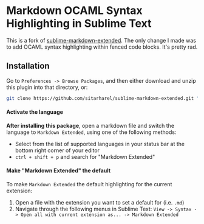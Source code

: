 # Markdown OCAML Syntax Highlighting in Sublime Text

This is a fork of [sublime-markdown-extended](https://github.com/jonschlinkert/sublime-markdown-extended). 
The only change I made was to add OCAML syntax highlighting within fenced code blocks. It's pretty rad.

## Installation

Go to `Preferences -> Browse Packages`, and then either download and unzip this plugin into that directory, or:

``` bash
git clone https://github.com/sitarharel/sublime-markdown-extended.git "sublime-markdown-extended"
```

#### Activate the language
**After installing this package**, open a markdown file and switch the language to `Markdown Extended`, using one
of the following methods:

* Select from the list of supported languages in your status bar at the bottom right corner of your editor
* `ctrl + shift + p` and search for "Markdown Extended"

#### Make "Markdown Extended" the default
To make `Markdown Extended` the default highlighting for the current extension:

1. Open a file with the extension you want to set a default for (i.e. `.md`)
2. Navigate through the following menus in Sublime Text: `View -> Syntax -> Open all with current extension as... -> Markdown Extended`
